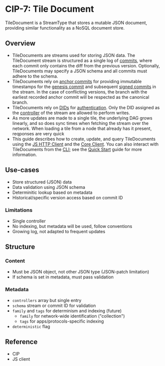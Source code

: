 # CIP-7: Tile Document

TileDocument is a StreamType that stores a mutable JSON document, providing similar functionality as a NoSQL document store.

## Overview

- TileDocuments are streams used for storing JSON data. The TileDocument stream is structured as a single log of [commits](../../../learn/glossary.md#commits), where each commit only contains the diff from the previous version. Optionally, TileDocuments may specify a JSON schema and all commits must adhere to the schema.
- TileDocuments rely on [anchor commits](../../../learn/glossary.md#anchor-commit) for providing immutable timestamps for the [genesis commit](../../../learn/glossary.md#genesis-commit) and subsequent [signed commits](../../../learn/glossary.md#signed-commit) in the stream. In the case of conflicting versions, the branch with the earliest recorded anchor commit will be respected as the canonical branch.
- TileDocuments rely on [DIDs](../../../learn/glossary.md#dids) for [authentication](../../../learn/glossary.md#authentication). Only the DID assigned as the [controller](../../../learn/glossary.md#controllers) of the stream are allowed to perform writes.
- As more updates are made to a single tile, the underlying DAG grows linearly, and so does sync times when fetching the stream over the network. When loading a tile from a node that already has it present, reqponses are very quick
- This guide describes how to create, update, and query TileDocuments using the [JS HTTP Client](../../../build/javascript/installation.md#js-http-client) and the [Core Client](../../../build/javascript/installation.md#js-core-client). You can also interact with TileDocuments from the [CLI](../../../build/cli/installation.md); see the [Quick Start](../../../build/cli/quick-start.md) guide for more information.

## Use-cases

- Store structured (JSON) data
- Data validation using JSON schema
- Determinitic lookup based on metadata
- Historical/specific version access based on commit ID

### Limitations

- Single controller
- No indexing, but metadata will be used, follow conventions
- Growing log, not adapted to frequent updates

## Structure

### Content

- Must be JSON object, not other JSON type (JSON-patch limitation)
- If schema is set in metadata, must pass validation

### Metadata

- `controllers` array but single entry
- `schema` stream or commit ID for validation
- `family` and `tags` for determinism and indexing (future)
  - `family` for network-wide identification ("collection")
  - `tags` for apps/protocols-specific indexing
- `deterministic` flag

## Reference

- CIP
- JS client
